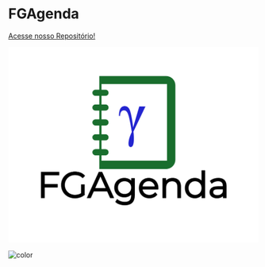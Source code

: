 <!-- _coverpage.md -->

# FGAgenda

[Acesse nosso Repositório!](https://github.com/FGAUnB-MDS-GM/2021.2-FGAgenda/)

<!-- background image -->

![logo_cover](_media/FGAgenda-logo.jpg)

<!-- background color -->

![color](#0072ff)
